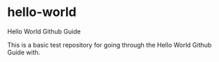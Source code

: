 # hello-world

Hello World Github Guide

This is a basic test repository for going through the Hello World Github Guide with.

